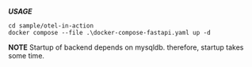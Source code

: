 **_USAGE_**

```code
cd sample/otel-in-action
docker compose --file .\docker-compose-fastapi.yaml up -d
```

**NOTE** Startup of backend depends on mysqldb. therefore, startup takes some time.
